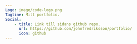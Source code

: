 ```yaml
---
Logo: image/code-logo.png
Tagline: Mitt portfolio.
Social:
    - title: Link till sidans github repo.
      url: https://github.com/johnfredriksson/portfolio/
      icon: github
---
```

